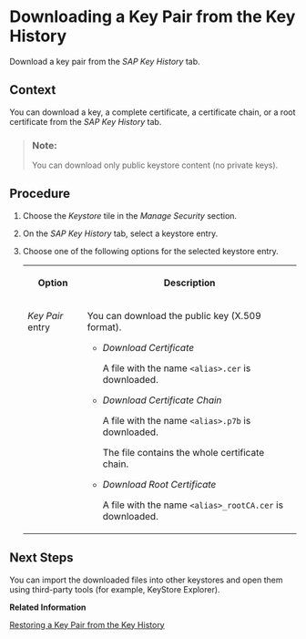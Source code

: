 <!-- loio8e896591313e49ee9489fc58943251d9 -->

# Downloading a Key Pair from the Key History

Download a key pair from the *SAP Key History* tab.



## Context

You can download a key, a complete certificate, a certificate chain, or a root certificate from the *SAP Key History* tab.

> ### Note:  
> You can download only public keystore content \(no private keys\).



## Procedure

1.  Choose the *Keystore* tile in the *Manage Security* section.

2.  On the *SAP Key History* tab, select a keystore entry.

3.  Choose one of the following options for the selected keystore entry.


    <table>
    <tr>
    <th valign="top">

    Option
    
    </th>
    <th valign="top">

    Description
    
    </th>
    </tr>
    <tr>
    <td valign="top">
    
    *Key Pair* entry
    
    </td>
    <td valign="top">
    
    You can download the public key \(X.509 format\).

    -   *Download Certificate*

        A file with the name `<alias>.cer` is downloaded.

    -   *Download Certificate Chain*

        A file with the name `<alias>.p7b` is downloaded.

        The file contains the whole certificate chain.

    -   *Download Root Certificate*

        A file with the name `<alias>_rootCA.cer` is downloaded.



    
    </td>
    </tr>
    </table>
    



<a name="loio8e896591313e49ee9489fc58943251d9__postreq_a2v_rq5_xz"/>

## Next Steps

You can import the downloaded files into other keystores and open them using third-party tools \(for example, KeyStore Explorer\).

**Related Information**  


[Restoring a Key Pair from the Key History](restoring-a-key-pair-from-the-key-history-43965e7.md "Restore a key pair from the SAP Key History.")

